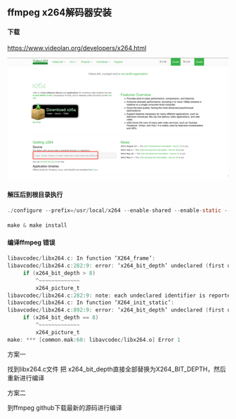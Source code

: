 ## ffmpeg x264解码器安装

#### 下载

https://www.videolan.org/developers/x264.html

![image-20230129095457971](../../../assets/image-20230129095457971.png)

####  解压后到根目录执行

```c
./configure --prefix=/usr/local/x264 --enable-shared --enable-static --disable-opencl
    
make & make install
```

#### 编译ffmpeg 错误

```c
libavcodec/libx264.c: In function ‘X264_frame’:
libavcodec/libx264.c:282:9: error: ‘x264_bit_depth’ undeclared (first use in this function); did you mean ‘x264_picture_t’?
     if (x264_bit_depth > 8)
         ^~~~~~~~~~~~~~
         x264_picture_t
libavcodec/libx264.c:282:9: note: each undeclared identifier is reported only once for each function it appears in
libavcodec/libx264.c: In function ‘X264_init_static’:
libavcodec/libx264.c:892:9: error: ‘x264_bit_depth’ undeclared (first use in this function); did you mean ‘x264_picture_t’?
     if (x264_bit_depth == 8)
         ^~~~~~~~~~~~~~
         x264_picture_t
make: *** [common.mak:60: libavcodec/libx264.o] Error 1

```

方案一

找到libx264.c文件 把 x264_bit_depth直接全部替换为X264_BIT_DEPTH，然后重新进行编译

方案二

到ffmpeg github下载最新的源码进行编译
